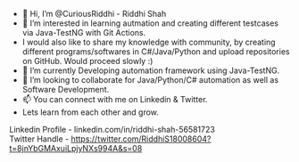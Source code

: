 - 👋 Hi, I’m @CuriousRiddhi - Riddhi Shah
- 👀 I’m interested in learning autmation and creating different testcases via Java-TestNG with Git Actions.
- I would also like to share my knowledge  with community, by creating different programs/softwares in C#/Java/Python and upload repositories on GitHub. Would proceed slowly :)
- 🌱 I’m currently Developing automation framework using Java-TestNG.
- 💞️ I’m looking to collaborate for Java/Python/C# automation as well as Software Development.
- 📫 You can connect with me on Linkedin & Twitter.
- Lets learn from each other and grow.

Linkedin Profile - linkedin.com/in/riddhi-shah-56581723  
Twitter Handle - https://twitter.com/RiddhiS18008604?t=8jnYbGMAxuiLpjyNXs994A&s=08

<!---
CuriousRiddhi/CuriousRiddhi is a ✨ special ✨ repository because its `README.md` (this file) appears on your GitHub profile.
You can click the Preview link to take a look at your changes.
--->
